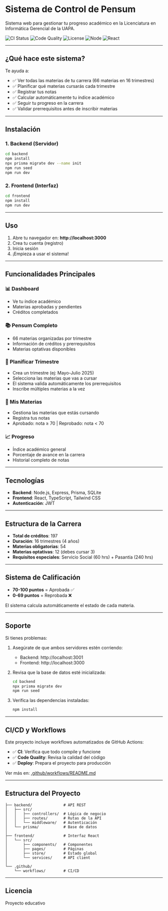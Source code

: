 # Sistema de Control de Pensum

Sistema web para gestionar tu progreso académico en la Licenciatura en Informática Gerencial de la UAPA.

![CI Status](https://img.shields.io/badge/CI-passing-brightgreen)
![Code Quality](https://img.shields.io/badge/code%20quality-A-brightgreen)
![License](https://img.shields.io/badge/license-Educational-blue)
![Node](https://img.shields.io/badge/node-%3E%3D18-brightgreen)
![React](https://img.shields.io/badge/react-18-blue)

---

## ¿Qué hace este sistema?

Te ayuda a:
- ✅ Ver todas las materias de tu carrera (66 materias en 16 trimestres)
- ✅ Planificar qué materias cursarás cada trimestre
- ✅ Registrar tus notas
- ✅ Calcular automáticamente tu índice académico
- ✅ Seguir tu progreso en la carrera
- ✅ Validar prerrequisitos antes de inscribir materias

---

## Instalación

### 1. Backend (Servidor)

```bash
cd backend
npm install
npx prisma migrate dev --name init
npm run seed
npm run dev
```

### 2. Frontend (Interfaz)

```bash
cd frontend
npm install
npm run dev
```

---

## Uso

1. Abre tu navegador en: **http://localhost:3000**
2. Crea tu cuenta (registro)
3. Inicia sesión
4. ¡Empieza a usar el sistema!

---

## Funcionalidades Principales

### 📊 Dashboard
- Ve tu índice académico
- Materias aprobadas y pendientes
- Créditos completados

### 📚 Pensum Completo
- 66 materias organizadas por trimestre
- Información de créditos y prerrequisitos
- Materias optativas disponibles

### 📅 Planificar Trimestre
- Crea un trimestre (ej: Mayo-Julio 2025)
- Selecciona las materias que vas a cursar
- El sistema valida automáticamente los prerrequisitos
- Inscribe múltiples materias a la vez

### 📝 Mis Materias
- Gestiona las materias que estás cursando
- Registra tus notas
- Aprobado: nota ≥ 70 | Reprobado: nota < 70

### 📈 Progreso
- Índice académico general
- Porcentaje de avance en la carrera
- Historial completo de notas

---

## Tecnologías

- **Backend**: Node.js, Express, Prisma, SQLite
- **Frontend**: React, TypeScript, Tailwind CSS
- **Autenticación**: JWT

---

## Estructura de la Carrera

- **Total de créditos**: 197
- **Duración**: 16 trimestres (4 años)
- **Materias obligatorias**: 54
- **Materias optativas**: 12 (debes cursar 3)
- **Requisitos especiales**: Servicio Social (60 hrs) + Pasantía (240 hrs)

---

## Sistema de Calificación

- **70-100 puntos** = Aprobada ✅
- **0-69 puntos** = Reprobada ❌

El sistema calcula automáticamente el estado de cada materia.

---

## Soporte

Si tienes problemas:

1. Asegúrate de que ambos servidores estén corriendo:
   - Backend: http://localhost:3001
   - Frontend: http://localhost:3000

2. Revisa que la base de datos esté inicializada:
   ```bash
   cd backend
   npx prisma migrate dev
   npm run seed
   ```

3. Verifica las dependencias instaladas:
   ```bash
   npm install
   ```

---

## CI/CD y Workflows

Este proyecto incluye workflows automatizados de GitHub Actions:

- ✅ **CI**: Verifica que todo compile y funcione
- ✅ **Code Quality**: Revisa la calidad del código
- ✅ **Deploy**: Prepara el proyecto para producción

Ver más en: [.github/workflows/README.md](.github/workflows/README.md)

---

## Estructura del Proyecto

```
├── backend/              # API REST
│   ├── src/
│   │   ├── controllers/  # Lógica de negocio
│   │   ├── routes/       # Rutas de la API
│   │   └── middleware/   # Autenticación
│   └── prisma/           # Base de datos
│
├── frontend/             # Interfaz React
│   └── src/
│       ├── components/   # Componentes
│       ├── pages/        # Páginas
│       ├── store/        # Estado global
│       └── services/     # API client
│
└── .github/
    └── workflows/        # CI/CD
```

---

## Licencia

Proyecto educativo 
